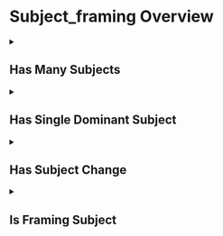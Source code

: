 # Subject_framing Overview

<details>
<summary><h2>Has Many Subjects</h2></summary>


<h3>🔵 Label Name:</h3>
<code>has_many_subjects</code>


<h3>📖 Definition:</h3>
Does the video contain multiple subjects or multiple groups of subjects?

<details>
<summary><h4> Question (Definition)</h4></summary>

</details>

<details>
<summary><h4> Alternative Question</h4></summary>

- Are there several distinct subjects present in the video?

- Does the shot feature multiple different subjects or groups?

- Can you identify more than one main subject in the frame?

- Does the video show various subjects or subject groups?

- Are multiple subjects visible throughout the shot?

- Does the frame contain several different subjects?

- Is there more than one subject group in the video?

- Are there multiple distinct elements or subjects to focus on?

</details>

<details>
<summary><h4> Prompt (Definition)</h4></summary>

- A shot containing multiple subjects or multiple groups of subjects.

</details>

<details>
<summary><h4> Alternative Prompt</h4></summary>

- A video featuring several distinct subjects.

- A shot showing multiple subject groups.

- A video with various subjects in frame.

- A shot containing multiple focal subjects.

- A video displaying several different subjects.

- A shot with multiple subject elements.

- A video presenting various subject groups.

- A shot featuring multiple distinct subjects.

</details>

<h4>🟢 Positive:</h4>
<code>self.has_many_subjects is True</code>

<h4>🔴 Negative:</h4>
<code>self.has_many_subjects is False</code>

</details>

<details>
<summary><h2>Has Single Dominant Subject</h2></summary>


<h3>🔵 Label Name:</h3>
<code>has_single_dominant_subject</code>


<h3>📖 Definition:</h3>
Is there a single dominant subject or group of subjects in the frame throughout the video?

<details>
<summary><h4> Question (Definition)</h4></summary>

</details>

<details>
<summary><h4> Alternative Question</h4></summary>

- Does one main subject or group dominate the frame throughout?

- Is there a primary subject that remains dominant in the video?

- Does a single subject or group stand out as the main focus?

- Is the video primarily focused on one dominant subject?

- Can you identify a single main subject throughout the shot?

- Does one subject or group clearly command more attention?

- Is there a clear primary subject maintained throughout?

- Does the video emphasize one particular subject or group?

</details>

<details>
<summary><h4> Prompt (Definition)</h4></summary>

- A shot that maintains focus on a single dominant subject or group of subjects throughout the video.

</details>

<details>
<summary><h4> Alternative Prompt</h4></summary>

- A video centered on one main subject or group.

- A shot where a single subject clearly dominates the frame.

- A video maintaining focus on one primary subject.

- A shot emphasizing a single dominant subject group.

- A video where one subject commands primary attention.

- A shot consistently featuring one main subject.

- A video focused on a single primary subject or group.

- A shot where one subject remains the clear focus.

</details>

<h4>🟢 Positive:</h4>
<code>self.has_single_dominant_subject is True</code>

<h4>🔴 Negative:</h4>
<code>self.has_single_dominant_subject is False</code>

</details>

<details>
<summary><h2>Has Subject Change</h2></summary>


<h3>🔵 Label Name:</h3>
<code>has_subject_change</code>


<h3>📖 Definition:</h3>
Does the subject change in the video, such as in a revealing shot where a subject appears, disappears, or transitions to another subject?

<details>
<summary><h4> Question (Definition)</h4></summary>

</details>

<details>
<summary><h4> Alternative Question</h4></summary>

- Are there any transitions between different subjects in this video?

- Does the video show any subject appearing or disappearing from view?

- Is there a shift or change in the main subject during the video?

- Does the focus transition from one subject to another?

- Are there moments where new subjects enter or existing ones leave?

- Does the video include any revealing or concealing of subjects?

- Is there a handoff or switch between different subjects?

- Does the video's subject matter change during its duration?

</details>

<details>
<summary><h4> Prompt (Definition)</h4></summary>

- A shot where the subject changes, including appearances, disappearances, or transitions between subjects.

</details>

<details>
<summary><h4> Alternative Prompt</h4></summary>

- A video featuring transitions between different subjects.

- A shot where subjects enter or leave the frame.

- A video showing clear changes in its main subject.

- A shot demonstrating subject transitions or reveals.

- A video where the focus shifts between different subjects.

- A shot containing subject appearances or disappearances.

- A video with dynamic changes in subject matter.

- A shot showing deliberate subject transitions.

</details>

<h4>🟢 Positive:</h4>
<code>self.has_subject_change is True</code>

<h4>🔴 Negative:</h4>
<code>self.has_subject_change is False</code>

</details>

<details>
<summary><h2>Is Framing Subject</h2></summary>


<h3>🔵 Label Name:</h3>
<code>is_framing_subject</code>


<h3>📖 Definition:</h3>
Does the video include one or more subjects in the frame at any point, instead of just a scenery shot with no clear subject?

<details>
<summary><h4> Question (Definition)</h4></summary>

</details>

<details>
<summary><h4> Alternative Question</h4></summary>

- Does the video keep its subject(s) properly framed throughout?

- Is there consistent framing of the main subject(s) in this shot?

- Are the subjects maintained within the frame's composition throughout the video?

- Does the camera maintain proper composition of the subject(s)?

- Is the framing stable and consistent for the main subject(s)?

- Are the subjects well-positioned within the frame throughout?

- Does the shot maintain its focus on the subject(s) with consistent framing?

- Is there a steady and deliberate framing of the subject(s) in this video?

</details>

<details>
<summary><h4> Prompt (Definition)</h4></summary>

- The video features at least one main subject rather than just a scenery shot.

</details>

<details>
<summary><h4> Alternative Prompt</h4></summary>

- A video that keeps its subjects properly framed from start to finish.

- A shot with consistent and stable framing of its main subjects.

- A video where subjects remain well-positioned within the frame.

- A shot demonstrating deliberate and maintained subject framing.

- A video with careful attention to subject positioning and framing.

- A shot where the camera maintains proper composition of subjects.

- A video showing intentional and steady framing of its subjects.

- A shot with controlled and purposeful subject positioning.

</details>

<h4>🟢 Positive:</h4>
<code>self.is_framing_subject is True</code>

<h4>🔴 Negative:</h4>
<code>self.is_framing_subject is False</code>

</details>
